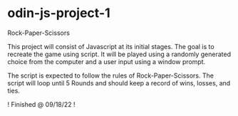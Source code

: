 # odin-js-project-1
Rock-Paper-Scissors

This project will consist of Javascript at its initial stages.
The goal is to recreate the game using script.
It will be played using a randomly generated choice from the computer and a user input using a window prompt.

The script is expected to follow the rules of Rock-Paper-Scissors.
The script will loop until 5 Rounds and should keep a record of wins, losses, and ties.

! Finished @ 09/18/22 !
